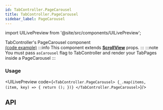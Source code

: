 ```yaml
---
id: TabController.PageCarousel
title: TabController.PageCarousel
sidebar_label: PageCarousel
---
```


import UILivePreview from '@site/src/components/UILivePreview';

TabController's PageCarousel component  
[(code example)](https://github.com/wix/react-native-ui-lib/blob/master/demo/src/screens/componentScreens/TabControllerScreen/index.tsx)
:::info
This component extends **[ScrollView](https://reactnative.dev/docs/scrollview)** props.
:::
:::note
You must pass `asCarousel` flag to TabController and render your TabPages inside a PageCarousel
:::
<div style={{display: 'flex', flexDirection: 'row', overflowX: 'auto', maxHeight: '500px', alignItems: 'center'}}></div>

### Usage
<UILivePreview code={`<TabController.PageCarousel>
  {_.map(items, (item, key) => {
   return ();
  })}
</TabController.PageCarousel>`}/>

## API

